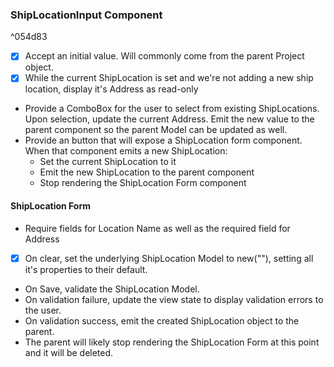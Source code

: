 

### ShipLocationInput Component

^054d83

- [x] Accept an initial value. Will commonly come from the parent Project object.
- [x] While the current ShipLocation is set and we're not adding a new ship location, display it's Address as read-only
- Provide a ComboBox for the user to select from existing ShipLocations. Upon selection, update the current Address. Emit the new value to the parent component so the parent Model can be updated as well.
- Provide an button that will expose a ShipLocation form component. When that component emits a new ShipLocation: 
	- Set the current ShipLocation to it
	- Emit the new ShipLocation to the parent component
	- Stop rendering the ShipLocation Form component

#### ShipLocation Form

- Require fields for Location Name as well as the required field for Address
- [x] On clear, set the underlying ShipLocation Model to new(""), setting all it's properties to their default.
- On Save, validate the ShipLocation Model.
- On validation failure, update the view state to display validation errors to the user.
- On validation success, emit the created ShipLocation object to the parent.
- The parent will likely stop rendering the ShipLocation Form at this point and it will be deleted.


